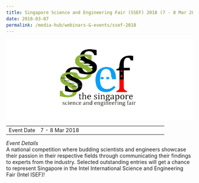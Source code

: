 ```yaml
---
title: Singapore Science and Engineering Fair (SSEF) 2018 (7 - 8 Mar 2018)
date: 2018-03-07
permalink: /media-hub/webinars-&-events/ssef-2018
---
```

![Singapore Science & Engineering Fair 2018](/images/media-hub/events/till-2020/ssef-2018.png)

<table style="width:100%">
  <tr>
    <td style="width:20%">Event Date</td>	
    <td style="width:80%">7 - 8 Mar 2018</td>	
  </tr>
</table>

*Event Details*<br>	
A national competition where budding scientists and engineers showcase their passion in their respective fields through communicating their findings to experts from the industry. Selected outstanding entries will get a chance to represent Singapore in the Intel International Science and Engineering Fair (Intel ISEF)!
